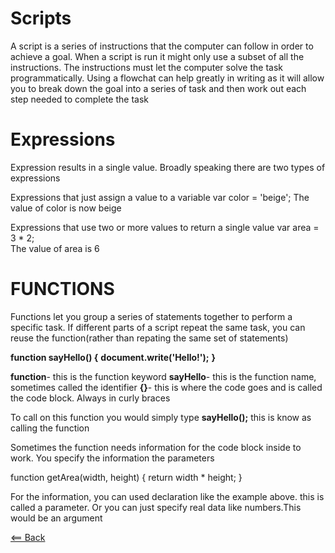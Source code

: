 # Scripts

A script is a series of instructions that the computer can follow in order to achieve a goal. When a script is run it might only use a subset of all the instructions. The instructions must let the computer solve the task programmatically. Using a flowchat can help greatly in writing as it will allow you to break down the goal into a series of task and then work out each step needed to complete the task  

# Expressions

Expression results in a single value. Broadly speaking there are two types of expressions

Expressions that just assign a value to a variable
 var color = 'beige';
The value of color is now beige

Expressions that use two or more values to return a single value
    var area = 3 * 2;  
The value of area is 6


# FUNCTIONS

Functions let you group a series of statements together to perform  a specific task. If different parts of a script repeat the same task, you can reuse the function(rather than repating the same set of statements)

**function sayHello() {**
    **document.write('Hello!');**
**}**

**function**- this is the function keyword
**sayHello**- this is the function name, sometimes called the identifier
**{}**- this is where the code goes and is called the code block. Always in curly braces

To call on this function you would simply type
**sayHello();**
this is know as calling the function

Sometimes the function needs information for the code block inside to work. You specify the information the parameters

function getArea(width, height) {
    return width * height;
}

For the information, you can used declaration like the example above. this is called a parameter.
Or you can just specify real data like numbers.This would be an argument  

[<== Back](../README.md)
